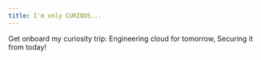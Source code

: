 ```yaml
---
title: I'm only CURIOUS...
---
```

Get onboard my curiosity trip: Engineering cloud for tomorrow, Securing it from today!
